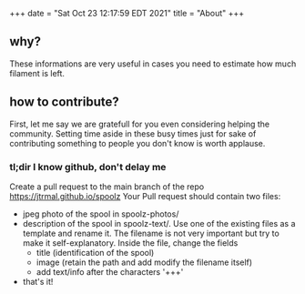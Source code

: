 +++
date = "Sat Oct 23 12:17:59 EDT 2021"
title = "About"
+++

## why? ##
These informations are very useful in cases you need to estimate how much filament is left.

## how to contribute? ##
First, let me say we are gratefull for you even considering helping the community.
Setting time aside in these busy times just for sake of contributing something to
people you don't know is worth applause.

### tl;dir I know github, don't delay me ##
Create a pull request to the main branch of the repo https://jtrmal.github.io/spoolz
Your Pull request should contain two files:
  * jpeg photo of the spool in spoolz-photos/
  * description of the spool in spoolz-text/.  Use one of the existing
    files as a template and rename it. The filename is not very important
    but try to make it self-explanatory. Inside the file, change the
    fields
      - title (identification of the spool)
      - image (retain the path and add modify the filename itself)
      - add text/info after the characters '+++'
 * that's it!
  
